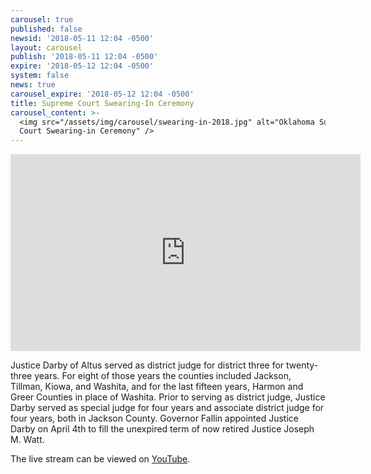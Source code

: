 ```yaml
---
carousel: true
published: false
newsid: '2018-05-11 12:04 -0500'
layout: carousel
publish: '2018-05-11 12:04 -0500'
expire: '2018-05-12 12:04 -0500'
system: false
news: true
carousel_expire: '2018-05-12 12:04 -0500'
title: Supreme Court Swearing-In Ceremony
carousel_content: >-
  <img src="/assets/img/carousel/swearing-in-2018.jpg" alt="Oklahoma Supreme
  Court Swearing-in Ceremony" />
---
```


<!--[if gt IE 8]><!-->
<iframe width="560" height="315" src="https://www.youtube.com/embed/dsohkpoc0K4?rel=0" frameborder="0" allow="autoplay; encrypted-media" allowfullscreen></iframe>
<!--<![endif]-->

Justice Darby of Altus served as district judge for district three for twenty-three years. For eight of those years the counties included Jackson, Tillman, Kiowa, and Washita, and for the last fifteen years, Harmon and Greer Counties in place of Washita. Prior to serving as district judge, Justice Darby served as special judge for four years and associate district judge for four years, both in Jackson County. Governor Fallin appointed Justice Darby on April 4th to fill the unexpired term of now retired Justice Joseph M. Watt.

The live stream can be viewed on [YouTube](https://youtu.be/dsohkpoc0K4).

